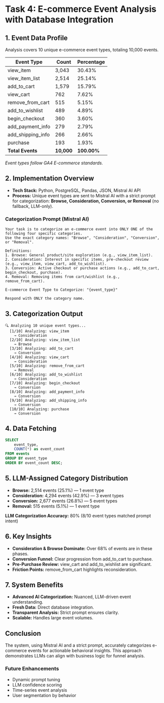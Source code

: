 # Task 4: E-commerce Event Analysis with Database Integration

## 1. Event Data Profile 

Analysis covers 10 unique e-commerce event types, totaling 10,000 events.

| Event Type          | Count | Percentage |
|---------------------|-------|------------|
| view_item           | 3,043 | 30.43%     |
| view_item_list      | 2,514 | 25.14%     |
| add_to_cart         | 1,579 | 15.79%     |
| view_cart           | 762   | 7.62%      |
| remove_from_cart    | 515   | 5.15%      |
| add_to_wishlist     | 489   | 4.89%      |
| begin_checkout      | 360   | 3.60%      |
| add_payment_info    | 279   | 2.79%      |
| add_shipping_info   | 266   | 2.66%      |
| purchase            | 193   | 1.93%      |
| **Total Events**    | **10,000** | **100.00%** |

*Event types follow GA4 E-commerce standards.*

## 2. Implementation Overview

- **Tech Stack:** Python, PostgreSQL, Pandas, JSON, Mistral AI API
- **Process:** Unique event types are sent to Mistral AI with a strict prompt for categorization: **Browse, Consideration, Conversion, or Removal** (no fallback, LLM-only).

### Categorization Prompt (Mistral AI)
```text
Your task is to categorize an e-commerce event into ONLY ONE of the following four specific categories.
Use the exact category names: "Browse", "Consideration", "Conversion", or "Removal".

Definitions:
1. Browse: General product/site exploration (e.g., view_item_list).
2. Consideration: Interest in specific items, pre-checkout review (e.g., view_item, view_cart, add_to_wishlist).
3. Conversion: Active checkout or purchase actions (e.g., add_to_cart, begin_checkout, purchase).
4. Removal: Removing items from cart/wishlist (e.g., remove_from_cart).

E-commerce Event Type to Categorize: "{event_type}"

Respond with ONLY the category name.
```

## 3. Categorization Output

```
🔍 Analyzing 10 unique event types...
  [1/10] Analyzing: view_item
    → Consideration
  [2/10] Analyzing: view_item_list
    → Browse
  [3/10] Analyzing: add_to_cart
    → Conversion
  [4/10] Analyzing: view_cart
    → Consideration
  [5/10] Analyzing: remove_from_cart
    → Removal
  [6/10] Analyzing: add_to_wishlist
    → Consideration
  [7/10] Analyzing: begin_checkout
    → Conversion
  [8/10] Analyzing: add_payment_info
    → Conversion
  [9/10] Analyzing: add_shipping_info
    → Conversion
  [10/10] Analyzing: purchase
    → Conversion
```

## 4. Data Fetching

```sql
SELECT
    event_type,
    COUNT(*) as event_count
FROM events
GROUP BY event_type
ORDER BY event_count DESC;
```

## 5. LLM-Assigned Category Distribution

- **Browse:** 2,514 events (25.1%) — 1 event type
- **Consideration:** 4,294 events (42.9%) — 3 event types
- **Conversion:** 2,677 events (26.8%) — 5 event types
- **Removal:** 515 events (5.1%) — 1 event type

**LLM Categorization Accuracy:** 80% (8/10 event types matched prompt intent)

## 6. Key Insights

- **Consideration & Browse Dominate:** Over 68% of events are in these phases.
- **Conversion Funnel:** Clear progression from add_to_cart to purchase.
- **Pre-Purchase Review:** view_cart and add_to_wishlist are significant.
- **Friction Points:** remove_from_cart highlights reconsideration.

## 7. System Benefits

- **Advanced AI Categorization:** Nuanced, LLM-driven event understanding.
- **Fresh Data:** Direct database integration.
- **Transparent Analysis:** Strict prompt ensures clarity.
- **Scalable:** Handles large event volumes.

## Conclusion

The system, using Mistral AI and a strict prompt, accurately categorizes e-commerce events for actionable behavioral insights. This approach demonstrates LLMs can align with business logic for funnel analysis.

### Future Enhancements

- Dynamic prompt tuning
- LLM confidence scoring
- Time-series event analysis
- User segmentation by behavior
